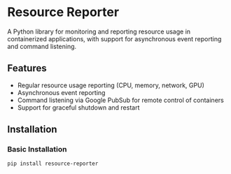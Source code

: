 # Resource Reporter

A Python library for monitoring and reporting resource usage in containerized applications, with support for asynchronous event reporting and command listening.

## Features

- Regular resource usage reporting (CPU, memory, network, GPU)
- Asynchronous event reporting
- Command listening via Google PubSub for remote control of containers
- Support for graceful shutdown and restart

## Installation

### Basic Installation

```bash
pip install resource-reporter